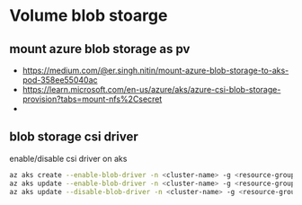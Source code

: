 # Volume blob stoarge

## mount azure blob storage as pv
- https://medium.com/@er.singh.nitin/mount-azure-blob-storage-to-aks-pod-358ee55040ac
- https://learn.microsoft.com/en-us/azure/aks/azure-csi-blob-storage-provision?tabs=mount-nfs%2Csecret
- 
## blob storage csi driver
enable/disable csi driver on aks
```sh
az aks create --enable-blob-driver -n <cluster-name> -g <resource-group-name> #new aks
az aks update --enable-blob-driver -n <cluster-name> -g <resource-group-name> #existing aks
az aks update --disable-blob-driver -n <cluster-name> -g <resource-group-name> #disable
```
